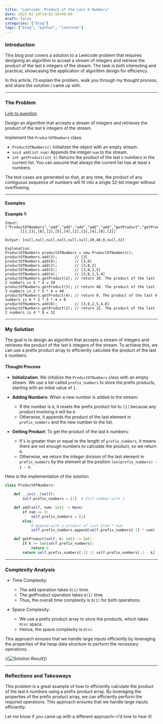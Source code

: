 ```yaml
---
title: "Leetcode: Product of the Last K Numbers"
date: 2025-02-14T14:02:56+08:00
draft: false
categories: ["blog"]
tags: ["blog", "python", "leetcode"]
---
```


### Introduction

This blog post covers a solution to a Leetcode problem that requires designing an algorithm to accept a stream of integers and retrieve the product of the last k integers of the stream. The task is both interesting and practical, showcasing the application of algorithm design for efficiency.

In this article, I'll explain the problem, walk you through my thought process, and share the solution I came up with.

---

### The Problem

[Link to question](https://leetcode.com/problems/product-of-the-last-k-numbers)

Design an algorithm that accepts a stream of integers and retrieves the product of the last k integers of the stream.

Implement the `ProductOfNumbers` class:

- `ProductOfNumbers()` Initializes the object with an empty stream.
- `void add(int num)` Appends the integer `num` to the stream.
- `int getProduct(int k)` Returns the product of the last `k` numbers in the current list. You can assume that always the current list has at least `k` numbers.

The test cases are generated so that, at any time, the product of any contiguous sequence of numbers will fit into a single 32-bit integer without overflowing.

---

#### Examples

**Example 1:**

```raw
Input: ["ProductOfNumbers","add","add","add","add","add","getProduct","getProduct","getProduct","add","getProduct"]
       [[],[3],[0],[2],[5],[4],[2],[3],[4],[8],[2]]

Output: [null,null,null,null,null,null,20,40,0,null,32]

Explanation:
ProductOfNumbers productOfNumbers = new ProductOfNumbers();
productOfNumbers.add(3);        // [3]
productOfNumbers.add(0);        // [3,0]
productOfNumbers.add(2);        // [3,0,2]
productOfNumbers.add(5);        // [3,0,2,5]
productOfNumbers.add(4);        // [3,0,2,5,4]
productOfNumbers.getProduct(2); // return 20. The product of the last 2 numbers is 5 * 4 = 20
productOfNumbers.getProduct(3); // return 40. The product of the last 3 numbers is 2 * 5 * 4 = 40
productOfNumbers.getProduct(4); // return 0. The product of the last 4 numbers is 0 * 2 * 5 * 4 = 0
productOfNumbers.add(8);        // [3,0,2,5,4,8]
productOfNumbers.getProduct(2); // return 32. The product of the last 2 numbers is 4 * 8 = 32
```

---

### My Solution

The goal is to design an algorithm that accepts a stream of integers and retrieves the product of the last k integers of the stream. To achieve this, we can use a prefix product array to efficiently calculate the product of the last k numbers.

#### Thought Process

- **Initialization**: We initialize the `ProductOfNumbers` class with an empty stream. We use a list called `prefix_numbers` to store the prefix products, starting with an initial value of `1`.

- **Adding Numbers**: When a new number is added to the stream:
  - If the number is `0`, it resets the prefix product list to `[1]` because any product involving `0` will be `0`.
  - Otherwise, it appends the product of the last element in `prefix_numbers` and the new number to the list.

- **Getting Product**: To get the product of the last k numbers:
  - If `k` is greater than or equal to the length of `prefix_numbers`, it means there are not enough numbers to calculate the product, so we return `0`.
  - Otherwise, we return the integer division of the last element in `prefix_numbers` by the element at the position `len(prefix_numbers) - 1 - k`.

Here is the implementation of the solution

```python
class ProductOfNumbers:

    def __init__(self):
        self.prefix_numbers = [1]  # Init number with 1

    def add(self, num: int) -> None:
        if num == 0:
            self.prefix_numbers = [1]
        else:
            # Append with a product of last elem * num
            self.prefix_numbers.append(self.prefix_numbers[-1] * num)

    def getProduct(self, k: int) -> int:
        if k >= len(self.prefix_numbers):
            return 0
        return self.prefix_numbers[-1] // self.prefix_numbers[-1 - k]
```

---

### Complexity Analysis

- Time Complexity:
  - The add operation takes `O(1)` time.
  - The getProduct operation takes `O(1)` time.
  - Thus, the overall time complexity is `O(1)` for both operations.

- Space Complexity:
  - We use a prefix product array to store the products, which takes `O(n)` space.
  - Hence, the space complexity is `O(n)`.

This approach ensures that we handle large inputs efficiently by leveraging the properties of the heap data structure to perform the necessary operations.

{{<image src="https://i.ibb.co/SDPrV30H/leetcode-product-the-last-k-numbers-sol.jpg" alt="Solution Result" position="center">}}

---

### Reflections and Takeaways

This problem is a great example of how to efficiently calculate the product of the last k numbers using a prefix product array. By leveraging the properties of the prefix product array, we can efficiently perform the required operations. This approach ensures that we handle large inputs efficiently.

Let me know if you came up with a different approach—I'd love to hear it!
